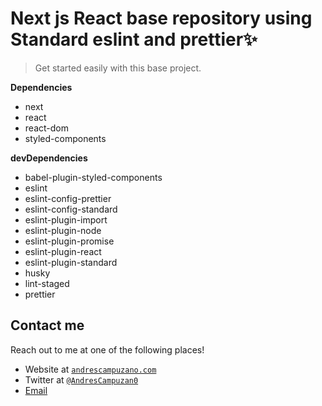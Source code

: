 # Next js React base repository using Standard eslint and prettier✨

> Get started easily with this base project.

**Dependencies**

- next
- react
- react-dom
- styled-components

**devDependencies**

- babel-plugin-styled-components
- eslint
- eslint-config-prettier
- eslint-config-standard
- eslint-plugin-import
- eslint-plugin-node
- eslint-plugin-promise
- eslint-plugin-react
- eslint-plugin-standard
- husky
- lint-staged
- prettier

## Contact me

Reach out to me at one of the following places!

- Website at <a href="https://andrescampuzano.com" target="_blank">`andrescampuzano.com`</a>
- Twitter at <a href="http://twitter.com/andrescampuzan0" target="_blank">`@AndresCampuzan0`</a>
- <a href='mailto:hello@andrescampuzano.com'>Email</a>
